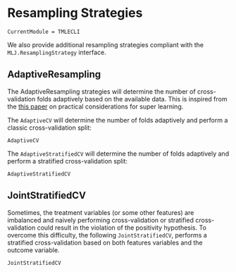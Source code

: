 # Resampling Strategies

```@meta
CurrentModule = TMLECLI
```

We also provide additional resampling strategies compliant with the `MLJ.ResamplingStrategy` interface.

## AdaptiveResampling

The AdaptiveResampling strategies will determine the number of cross-validation folds adaptively based on the available data. This is inspired from the [this paper](https://academic.oup.com/ije/advance-article/doi/10.1093/ije/dyad023/7076266) on practical considerations for super learning.

The `AdaptiveCV` will determine the number of folds adaptively and perform a classic cross-validation split:

```@docs
AdaptiveCV
```

The `AdaptiveStratifiedCV` will determine the number of folds adaptively and perform a stratified cross-validation split:

```@docs
AdaptiveStratifiedCV
```

## JointStratifiedCV

Sometimes, the treatment variables (or some other features) are imbalanced and naively performing cross-validation or stratified cross-validation could result in the violation of the positivity hypothesis. To overcome this difficulty, the following `JointStratifiedCV`, performs a stratified cross-validation based on both features variables and the outcome variable.

```@docs
JointStratifiedCV
```
